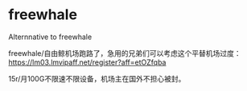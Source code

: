 # freewhale
Alternnative to freewhale

freewhale/自由鲸机场跑路了，急用的兄弟们可以考虑这个平替机场过度：https://lm03.lmvipaff.net/register?aff=etOZfqba

15r/月100G不限速不限设备，机场主在国外不担心被封。
